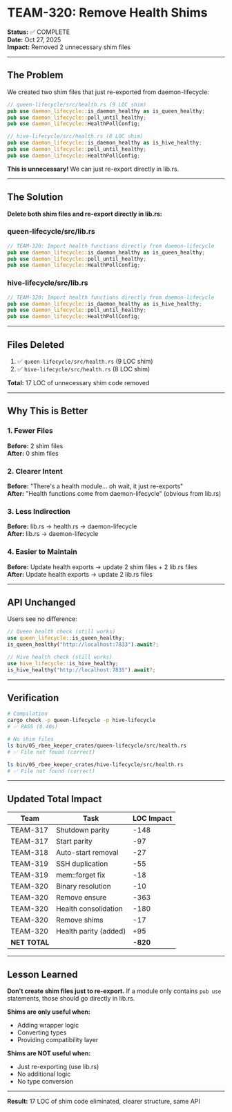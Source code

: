 # TEAM-320: Remove Health Shims

**Status:** ✅ COMPLETE  
**Date:** Oct 27, 2025  
**Impact:** Removed 2 unnecessary shim files

---

## The Problem

We created two shim files that just re-exported from daemon-lifecycle:

```rust
// queen-lifecycle/src/health.rs (9 LOC shim)
pub use daemon_lifecycle::is_daemon_healthy as is_queen_healthy;
pub use daemon_lifecycle::poll_until_healthy;
pub use daemon_lifecycle::HealthPollConfig;

// hive-lifecycle/src/health.rs (8 LOC shim)
pub use daemon_lifecycle::is_daemon_healthy as is_hive_healthy;
pub use daemon_lifecycle::poll_until_healthy;
pub use daemon_lifecycle::HealthPollConfig;
```

**This is unnecessary!** We can just re-export directly in lib.rs.

---

## The Solution

**Delete both shim files and re-export directly in lib.rs:**

### queen-lifecycle/src/lib.rs

```rust
// TEAM-320: Import health functions directly from daemon-lifecycle
pub use daemon_lifecycle::is_daemon_healthy as is_queen_healthy;
pub use daemon_lifecycle::poll_until_healthy;
pub use daemon_lifecycle::HealthPollConfig;
```

### hive-lifecycle/src/lib.rs

```rust
// TEAM-320: Import health functions directly from daemon-lifecycle
pub use daemon_lifecycle::is_daemon_healthy as is_hive_healthy;
pub use daemon_lifecycle::poll_until_healthy;
pub use daemon_lifecycle::HealthPollConfig;
```

---

## Files Deleted

1. ✅ `queen-lifecycle/src/health.rs` (9 LOC shim)
2. ✅ `hive-lifecycle/src/health.rs` (8 LOC shim)

**Total:** 17 LOC of unnecessary shim code removed

---

## Why This is Better

### 1. Fewer Files

**Before:** 2 shim files  
**After:** 0 shim files

### 2. Clearer Intent

**Before:** "There's a health module... oh wait, it just re-exports"  
**After:** "Health functions come from daemon-lifecycle" (obvious from lib.rs)

### 3. Less Indirection

**Before:** lib.rs → health.rs → daemon-lifecycle  
**After:** lib.rs → daemon-lifecycle

### 4. Easier to Maintain

**Before:** Update health exports → update 2 shim files + 2 lib.rs files  
**After:** Update health exports → update 2 lib.rs files

---

## API Unchanged

Users see no difference:

```rust
// Queen health check (still works)
use queen_lifecycle::is_queen_healthy;
is_queen_healthy("http://localhost:7833").await?;

// Hive health check (still works)
use hive_lifecycle::is_hive_healthy;
is_hive_healthy("http://localhost:7835").await?;
```

---

## Verification

```bash
# Compilation
cargo check -p queen-lifecycle -p hive-lifecycle
# ✅ PASS (0.40s)

# No shim files
ls bin/05_rbee_keeper_crates/queen-lifecycle/src/health.rs
# ✅ File not found (correct)

ls bin/05_rbee_keeper_crates/hive-lifecycle/src/health.rs
# ✅ File not found (correct)
```

---

## Updated Total Impact

| Team | Task | LOC Impact |
|------|------|------------|
| TEAM-317 | Shutdown parity | -148 |
| TEAM-317 | Start parity | -97 |
| TEAM-318 | Auto-start removal | -27 |
| TEAM-319 | SSH duplication | -55 |
| TEAM-319 | mem::forget fix | -18 |
| TEAM-320 | Binary resolution | -10 |
| TEAM-320 | Remove ensure | -363 |
| TEAM-320 | Health consolidation | -180 |
| TEAM-320 | Remove shims | -17 |
| TEAM-320 | Health parity (added) | +95 |
| **NET TOTAL** | | **-820** |

---

## Lesson Learned

**Don't create shim files just to re-export.** If a module only contains `pub use` statements, those should go directly in lib.rs.

**Shims are only useful when:**
- Adding wrapper logic
- Converting types
- Providing compatibility layer

**Shims are NOT useful when:**
- Just re-exporting (use lib.rs)
- No additional logic
- No type conversion

---

**Result:** 17 LOC of shim code eliminated, clearer structure, same API
